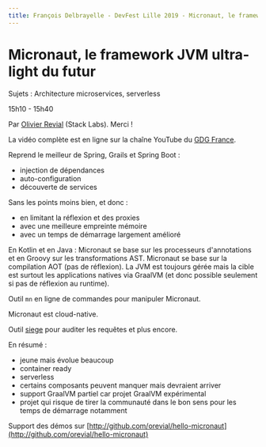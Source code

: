 ```yaml
---
title: François Delbrayelle - DevFest Lille 2019 - Micronaut, le framework JVM ultra-light du futur (notes)
---
```


# Micronaut, le framework JVM ultra-light du futur

Sujets : Architecture microservices, serverless

15h10 - 15h40

Par [Olivier Revial](https://twitter.com/pommedouze) (Stack Labs). Merci !

La vidéo complète est en ligne sur la chaîne YouTube du [GDG France](https://www.youtube.com/watch?v=dsuANdSstX0).

Reprend le meilleur de Spring, Grails et Spring Boot :
- injection de dépendances
- auto-configuration
- découverte de services

Sans les points moins bien, et donc :
- en limitant la réflexion et des proxies
- avec une meilleure empreinte mémoire
- avec un temps de démarrage largement amélioré

En Kotlin et en Java : Micronaut se base sur les processeurs d'annotations et en Groovy sur les transformations AST.
Micronaut se base sur la compilation AOT (pas de réflexion).
La JVM est toujours gérée mais la cible est surtout les applications natives via GraalVM (et donc possible seulement si pas de réflexion au runtime).

Outil `mn` en ligne de commandes pour manipuler Micronaut.

Micronaut est cloud-native.

Outil [siege](https://github.com/JoeDog/siege) pour auditer les requêtes et plus encore.

En résumé :
- jeune mais évolue beaucoup
- container ready
- serverless
- certains composants peuvent manquer mais devraient arriver
- support GraalVM partiel car projet GraalVM expérimental
- projet qui risque de tirer la communauté dans le bon sens pour les temps de démarrage notamment

Support des démos sur [http://github.com/orevial/hello-micronaut](http://github.com/orevial/hello-micronaut)
